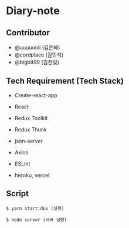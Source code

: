 # Diary-note

## Contributor

- @uuuuooii (김은혜)
- @cordplace (김민석)
- @bigbit99 (김한빛)

## Tech Requirement (Tech Stack)

- Create-react-app

- React

- Redux Toolkit

- Redux Thunk

- json-server

- Axios

- ESLint

- heroku, vercel

## Script

```
$ yarn start:dev (실행)

```

```
$ node server (서버 실행)
```
